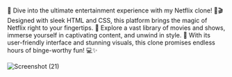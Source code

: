 🎉 Dive into the ultimate entertainment experience with my Netflix clone! 🍿🎬 Designed with sleek HTML and CSS, this platform brings the magic of Netflix right to your fingertips. 🌟 Explore a vast library of movies and shows, immerse yourself in captivating content, and unwind in style. 🚀 With its user-friendly interface and stunning visuals, this clone promises endless hours of binge-worthy fun! 💻✨

![Screenshot (21)](https://github.com/k5Xce/Intern-Bharat-Project/assets/141855234/69c67c87-2d74-42c3-bf9f-7d5e241942be)



